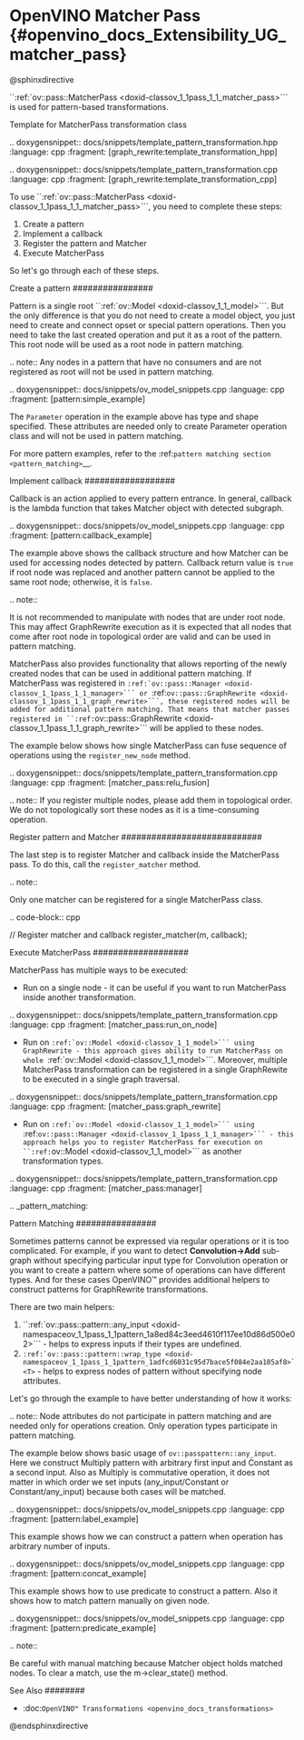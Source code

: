 # OpenVINO Matcher Pass {#openvino_docs_Extensibility_UG_matcher_pass}

@sphinxdirective

``:ref:`ov::pass::MatcherPass <doxid-classov_1_1pass_1_1_matcher_pass>```  is used for pattern-based transformations.

Template for MatcherPass transformation class

.. doxygensnippet:: docs/snippets/template_pattern_transformation.hpp
   :language: cpp
   :fragment: [graph_rewrite:template_transformation_hpp]

.. doxygensnippet:: docs/snippets/template_pattern_transformation.cpp
   :language: cpp
   :fragment: [graph_rewrite:template_transformation_cpp]


To use ``:ref:`ov::pass::MatcherPass <doxid-classov_1_1pass_1_1_matcher_pass>```, you need to complete these steps:

1. Create a pattern
2. Implement a callback
3. Register the pattern and Matcher
4. Execute MatcherPass

So let's go through each of these steps.

Create a pattern
################

Pattern is a single root ``:ref:`ov::Model <doxid-classov_1_1_model>```. But the only difference is that you do not need to create a model object, you just need to create and connect opset or special pattern operations.
Then you need to take the last created operation and put it as a root of the pattern. This root node will be used as a root node in pattern matching.

.. note:: 
   Any nodes in a pattern that have no consumers and are not registered as root will not be used in pattern matching.

.. doxygensnippet:: docs/snippets/ov_model_snippets.cpp
   :language: cpp
   :fragment: [pattern:simple_example]

The ``Parameter`` operation in the example above has type and shape specified. These attributes are needed only to create Parameter operation class and will not be used in pattern matching.

For more pattern examples, refer to the :ref:`pattern matching section <pattern_matching>`__.

Implement callback
##################

Callback is an action applied to every pattern entrance. In general, callback is the lambda function that takes Matcher object with detected subgraph.

.. doxygensnippet:: docs/snippets/ov_model_snippets.cpp
   :language: cpp
   :fragment: [pattern:callback_example]

The example above shows the callback structure and how Matcher can be used for accessing nodes detected by pattern.
Callback return value is ``true`` if root node was replaced and another pattern cannot be applied to the same root node; otherwise, it is ``false``.

.. note:: 

   It is not recommended to manipulate with nodes that are under root node. This may affect GraphRewrite execution as it is expected that all nodes that come after root node in topological order are valid and can be used in pattern matching.

MatcherPass also provides functionality that allows reporting of the newly created nodes that can be used in additional pattern matching.
If MatcherPass was registered in ``:ref:`ov::pass::Manager <doxid-classov_1_1pass_1_1_manager>``` or ``:ref:`ov::pass::GraphRewrite <doxid-classov_1_1pass_1_1_graph_rewrite>```, these registered nodes will be added for additional pattern matching.
That means that matcher passes registered in ``:ref:`ov::pass::GraphRewrite <doxid-classov_1_1pass_1_1_graph_rewrite>``` will be applied to these nodes.

The example below shows how single MatcherPass can fuse sequence of operations using the ``register_new_node`` method.

.. doxygensnippet:: docs/snippets/template_pattern_transformation.cpp
   :language: cpp
   :fragment: [matcher_pass:relu_fusion]

.. note:: 
   If you register multiple nodes, please add them in topological order. We do not topologically sort these nodes as it is a time-consuming operation.

Register pattern and Matcher
############################

The last step is to register Matcher and callback inside the MatcherPass pass. To do this, call the ``register_matcher`` method.

.. note:: 

   Only one matcher can be registered for a single MatcherPass class.

.. code-block:: cpp
   
   // Register matcher and callback
   register_matcher(m, callback);


Execute MatcherPass
###################

MatcherPass has multiple ways to be executed:

* Run on a single node - it can be useful if you want to run MatcherPass inside another transformation.

.. doxygensnippet:: docs/snippets/template_pattern_transformation.cpp
   :language: cpp
   :fragment: [matcher_pass:run_on_node]

* Run on ``:ref:`ov::Model <doxid-classov_1_1_model>``` using GraphRewrite - this approach gives ability to run MatcherPass on whole ``:ref:`ov::Model <doxid-classov_1_1_model>```. Moreover, multiple MatcherPass transformation can be registered in a single GraphRewite to be executed in a single graph traversal.

.. doxygensnippet:: docs/snippets/template_pattern_transformation.cpp
   :language: cpp
   :fragment: [matcher_pass:graph_rewrite]

* Run on ``:ref:`ov::Model <doxid-classov_1_1_model>``` using ``:ref:`ov::pass::Manager <doxid-classov_1_1pass_1_1_manager>``` - this approach helps you to register MatcherPass for execution on ``:ref:`ov::Model <doxid-classov_1_1_model>``` as another transformation types.

.. doxygensnippet:: docs/snippets/template_pattern_transformation.cpp
   :language: cpp
   :fragment: [matcher_pass:manager]


.. _pattern_matching:

Pattern Matching
################

Sometimes patterns cannot be expressed via regular operations or it is too complicated.
For example, if you want to detect **Convolution->Add** sub-graph without specifying particular input type for Convolution operation or you want to create a pattern where some of operations can have different types.
And for these cases OpenVINO™ provides additional helpers to construct patterns for GraphRewrite transformations.

There are two main helpers:

1. ``:ref:`ov::pass::pattern::any_input <doxid-namespaceov_1_1pass_1_1pattern_1a8ed84c3eed4610f117ee10d86d500e02>``` - helps to express inputs if their types are undefined.
2. ``:ref:`ov::pass::pattern::wrap_type <doxid-namespaceov_1_1pass_1_1pattern_1adfcd6031c95d7bace5f084e2aa105af8>`<T>`` - helps to express nodes of pattern without specifying node attributes.

Let's go through the example to have better understanding of how it works:

.. note::
   Node attributes do not participate in pattern matching and are needed only for operations creation. Only operation types participate in pattern matching.

The example below shows basic usage of ``ov::passpattern::any_input``.
Here we construct Multiply pattern with arbitrary first input and Constant as a second input.
Also as Multiply is commutative operation, it does not matter in which order we set inputs (any_input/Constant or Constant/any_input) because both cases will be matched.

.. doxygensnippet:: docs/snippets/ov_model_snippets.cpp
   :language: cpp
   :fragment: [pattern:label_example]

This example shows how we can construct a pattern when operation has arbitrary number of inputs.

.. doxygensnippet:: docs/snippets/ov_model_snippets.cpp
   :language: cpp
   :fragment: [pattern:concat_example]

This example shows how to use predicate to construct a pattern. Also it shows how to match pattern manually on given node.

.. doxygensnippet:: docs/snippets/ov_model_snippets.cpp
   :language: cpp
   :fragment: [pattern:predicate_example]

.. note::

   Be careful with manual matching because Matcher object holds matched nodes. To clear a match, use the m->clear_state() method.

See Also
########

* :doc:`OpenVINO™ Transformations <openvino_docs_transformations>`

@endsphinxdirective
